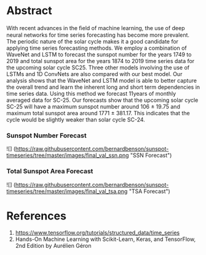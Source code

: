 # Abstract
With recent advances in the ﬁeld of machine learning, the use of deep neural networks for time series forecasting has become more prevalent. The periodic nature of the solar cycle makes it a good candidate for applying time series forecasting methods. We employ a combination of WaveNet and LSTM to forecast the sunspot number for the years 1749 to 2019 and total sunspot area for the years 1874 to 2019 time series data for the upcoming solar cycle SC25. Three other models involving the use of LSTMs and 1D ConvNets are also compared with our best model. Our analysis shows that the WaveNet and LSTM model is able to better capture the overall trend and learn the inherent long and short term dependencies in time series data. Using this method we forecast 11years of monthly averaged data for SC-25. Our forecasts show that the upcoming solar cycle SC-25 will have a maximum sunspot number around 106 ± 19.75 and maximum total sunspot area around 1771 ± 381.17. This indicates that the cycle would be slightly weaker than solar cycle SC-24.

### Sunspot Number Forecast
![] (https://raw.githubusercontent.com/bernardbenson/sunspot-timeseries/tree/master/images/final_val_ssn.png "SSN Forecast")

### Total Sunspot Area Forecast
![] (https://raw.githubusercontent.com/bernardbenson/sunspot-timeseries/tree/master/images/final_val_tsa.png "TSA Forecast")

# References
1. https://www.tensorflow.org/tutorials/structured_data/time_series
2. Hands-On Machine Learning with Scikit-Learn, Keras, and TensorFlow, 2nd Edition
by Aurélien Géron
